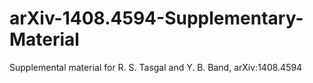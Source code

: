 # arXiv-1408.4594-Supplementary-Material
Supplemental material for R. S. Tasgal and Y. B. Band,  arXiv:1408.4594
